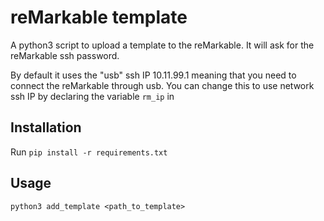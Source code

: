 # reMarkable template

A python3 script to upload a template to the reMarkable. It will ask for the reMarkable ssh password.

By default it uses the "usb" ssh IP 10.11.99.1 meaning that you need to connect the reMarkable through usb. You can change this to use network ssh IP by declaring the variable ```rm_ip``` in

## Installation
Run ```pip install -r requirements.txt ``` 

## Usage
```
python3 add_template <path_to_template>
```